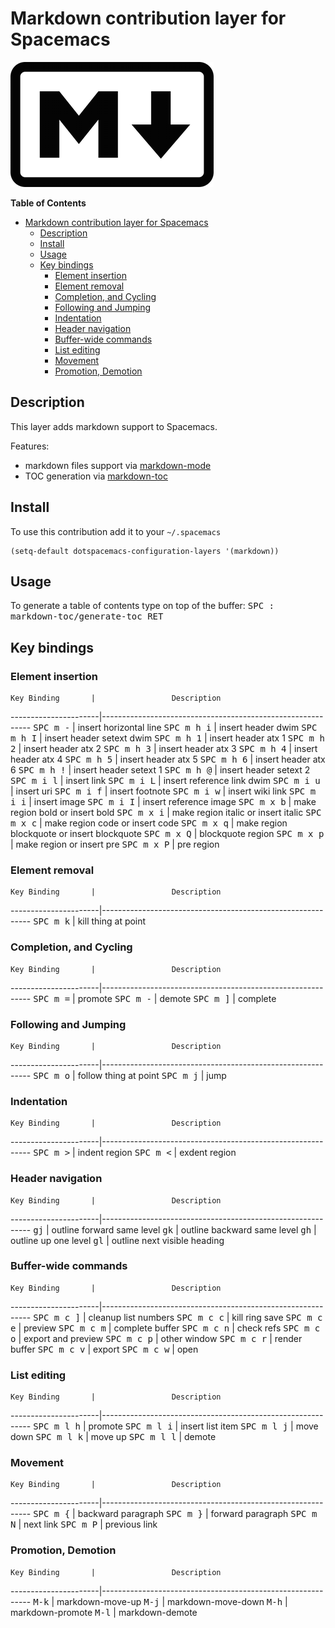 # Markdown contribution layer for Spacemacs

![logo](img/markdown.png)

<!-- markdown-toc start - Don't edit this section. Run M-x markdown-toc/generate-toc again -->
**Table of Contents**

- [Markdown contribution layer for Spacemacs](#markdown-contribution-layer-for-spacemacs)
    - [Description](#description)
    - [Install](#install)
    - [Usage](#usage)
    - [Key bindings](#key-bindings)
        - [Element insertion](#element-insertion)
        - [Element removal](#element-removal)
        - [Completion, and Cycling](#completion-and-cycling)
        - [Following and Jumping](#following-and-jumping)
        - [Indentation](#indentation)
        - [Header navigation](#header-navigation)
        - [Buffer-wide commands](#buffer-wide-commands)
        - [List editing](#list-editing)
        - [Movement](#movement)
        - [Promotion, Demotion](#promotion-demotion)

<!-- markdown-toc end -->

## Description

This layer adds markdown support to Spacemacs.

Features:
- markdown files support via [markdown-mode][]
- TOC generation via [markdown-toc][]

## Install

To use this contribution add it to your `~/.spacemacs`

```elisp
(setq-default dotspacemacs-configuration-layers '(markdown))
```

## Usage

To generate a table of contents type on top of the buffer:
<kbd>SPC : markdown-toc/generate-toc RET</kbd>

## Key bindings

### Element insertion

    Key Binding       |                 Description
----------------------|------------------------------------------------------------
<kbd>SPC m -</kbd>    | insert horizontal line
<kbd>SPC m h i</kbd>  | insert header dwim
<kbd>SPC m h I</kbd>  | insert header setext dwim
<kbd>SPC m h 1</kbd>  | insert header atx 1
<kbd>SPC m h 2</kbd>  | insert header atx 2
<kbd>SPC m h 3</kbd>  | insert header atx 3
<kbd>SPC m h 4</kbd>  | insert header atx 4
<kbd>SPC m h 5</kbd>  | insert header atx 5
<kbd>SPC m h 6</kbd>  | insert header atx 6
<kbd>SPC m h !</kbd>  | insert header setext 1
<kbd>SPC m h @</kbd>  | insert header setext 2
<kbd>SPC m i l</kbd>  | insert link
<kbd>SPC m i L</kbd>  | insert reference link dwim
<kbd>SPC m i u</kbd>  | insert uri
<kbd>SPC m i f</kbd>  | insert footnote
<kbd>SPC m i w</kbd>  | insert wiki link
<kbd>SPC m i i</kbd>  | insert image
<kbd>SPC m i I</kbd>  | insert reference image
<kbd>SPC m x b</kbd>  | make region bold or insert bold
<kbd>SPC m x i</kbd>  | make region italic or insert italic
<kbd>SPC m x c</kbd>  | make region code or insert code
<kbd>SPC m x q</kbd>  | make region blockquote or insert blockquote
<kbd>SPC m x Q</kbd>  | blockquote region
<kbd>SPC m x p</kbd>  | make region or insert pre
<kbd>SPC m x P</kbd>  | pre region

### Element removal

    Key Binding       |                 Description
----------------------|------------------------------------------------------------
<kbd>SPC m k</kbd>    | kill thing at point

### Completion, and Cycling

    Key Binding       |                 Description
----------------------|------------------------------------------------------------
<kbd>SPC m =</kbd>    | promote
<kbd>SPC m -</kbd>    | demote
<kbd>SPC m ]</kbd>    | complete

### Following and Jumping

    Key Binding       |                 Description
----------------------|------------------------------------------------------------
<kbd>SPC m o</kbd>    | follow thing at point
<kbd>SPC m j</kbd>    | jump

### Indentation

    Key Binding       |                 Description
----------------------|------------------------------------------------------------
<kbd>SPC m \></kbd>   | indent region
<kbd>SPC m \<</kbd>   | exdent region

### Header navigation

    Key Binding       |                 Description
----------------------|------------------------------------------------------------
<kbd>gj</kbd>         | outline forward same level
<kbd>gk</kbd>         | outline backward same level
<kbd>gh</kbd>         | outline up one level
<kbd>gl</kbd>         | outline next visible heading

### Buffer-wide commands

    Key Binding       |                 Description
----------------------|------------------------------------------------------------
<kbd>SPC m c ]</kbd>  | cleanup list numbers
<kbd>SPC m c c</kbd>  | kill ring save
<kbd>SPC m c e</kbd>  | preview
<kbd>SPC m c m</kbd>  | complete buffer
<kbd>SPC m c n</kbd>  | check refs
<kbd>SPC m c o</kbd>  | export and preview
<kbd>SPC m c p</kbd>  | other window
<kbd>SPC m c r</kbd>  | render buffer
<kbd>SPC m c v</kbd>  | export
<kbd>SPC m c w</kbd>  | open

### List editing

    Key Binding       |                 Description
----------------------|------------------------------------------------------------
<kbd>SPC m l h</kbd>  | promote
<kbd>SPC m l i</kbd>  | insert list item
<kbd>SPC m l j</kbd>  | move down
<kbd>SPC m l k</kbd>  | move up
<kbd>SPC m l l</kbd>  | demote

### Movement

    Key Binding       |                 Description
----------------------|------------------------------------------------------------
<kbd>SPC m {</kbd>    | backward paragraph
<kbd>SPC m }</kbd>    | forward paragraph
<kbd>SPC m N</kbd>    | next link
<kbd>SPC m P</kbd>    | previous link

### Promotion, Demotion

    Key Binding       |                 Description
----------------------|------------------------------------------------------------
<kbd>M-k</kbd>        | markdown-move-up
<kbd>M-j</kbd>        | markdown-move-down
<kbd>M-h</kbd>        | markdown-promote
<kbd>M-l</kbd>        | markdown-demote

[markdown-mode]: http://jblevins.org/git/markdown-mode.git/
[markdown-toc]: https://github.com/ardumont/markdown-toc

